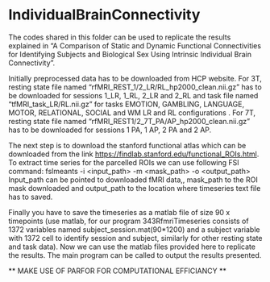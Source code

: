 # IndividualBrainConnectivity
The codes shared in this folder can be used to replicate the results explained in “A Comparison of Static and Dynamic Functional Connectivities for Identifying Subjects and Biological Sex Using Intrinsic Individual Brain Connectivity”. 

Initially preprocessed data has to be downloaded from HCP website. For 3T, resting state file named “rfMRI_REST_1/2_LR/RL_hp2000_clean.nii.gz”  has to be downloaded for sessions 1_LR, 1_RL, 2_LR and 2_RL and task file named “tfMRI_task_LR/RL.nii.gz” for tasks EMOTION, GAMBLING, LANGUAGE, MOTOR, RELATIONAL, SOCIAL and WM LR and RL configurations . For 7T, resting state file named “rfMRI_REST1/2_7T_PA/AP_hp2000_clean.nii.gz”  has to be downloaded for sessions 1 PA, 1 AP, 2 PA and 2 AP. 

The next step is to download the stanford functional atlas which can be downloaded from the link https://findlab.stanford.edu/functional_ROIs.html. To extract time series for the parcelled ROIs we can use following FSl command:
fslmeants -i <input_path> -m <mask_path> -o <output_path> 
Input_path can be pointed to downloaded fMRI data,, mask_path to the ROI mask downloaded and output_path to the location where timeseries text file has to saved.

Finally you have to save the timeseries as a matlab file of size 90 x timepoints (use matlab, for our program 343RfmriTimeseries consists of 1372 variables named subject_session.mat(90*1200) and a subject variable with 1372 cell to identify session and subject, similarly for other resting state and task data). Now we can use the matlab files provided here to replicate the results. The main program can be called to output the results presented.

** MAKE USE OF PARFOR FOR COMPUTATIONAL EFFICIANCY **
